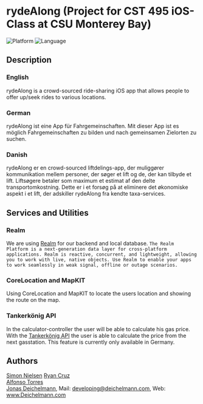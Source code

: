 # rydeAlong (Project for CST 495 iOS-Class at CSU Monterey Bay)
![Platform](https://img.shields.io/badge/platform-iOS-blue.svg) ![Language](https://img.shields.io/badge/language-Swift-brightgreen.svg)  

## Description
### English
rydeAlong is a crowd-sourced ride-sharing iOS app that allows people to offer up/seek rides to various locations.

### German
rydeAlong ist eine App für Fahrgemeinschaften. Mit dieser App ist es möglich Fahrgemeinschaften zu bilden und nach gemeinsamen Zielorten zu suchen.

### Danish
rydeAlong er en crowd-sourced liftdelings-app, der muliggører kommunikation mellem personer, der søger et lift og de, der kan tilbyde et lift. Liftsøgere betaler som maximum et estimat af den delte transportomkostning. Dette er i et forsøg på at eliminere det økonomiske aspekt i et lift, der adskiller rydeAlong fra kendte taxa-services.

## Services and Utilities  
### Realm
We are using [Realm](https://realm.io) for our backend and local database. `The Realm Platform is a next-generation data layer for cross-platform applications. Realm is reactive, concurrent, and lightweight, allowing you to work with live, native objects. Use Realm to enable your apps to work seamlessly in weak signal, offline or outage scenarios.`

### CoreLocation and MapKIT
Using CoreLocation and MapKIT to locate the users location and showing the route on the map.

### Tankerkönig API
In the calculator-controller the user will be able to calculate his gas price. With the [Tankerkönig API](http://www.tankerkoenig.de) the user is able to calculate the price from the next gasstation. This feature is currently only available in Germany.

## Authors
[Simon Nielsen](https://github.com/simonmartinnielsen)
[Ryan Cruz](https://github.com/jcrzry)  
[Alfonso Torres](https://github.com/AlfonsoTorrez)  
[Jonas Deichelmann](https://github.com/JonasDeichelmann), Mail: developing@deichelmann.com, Web: www.Deichelmann.com
